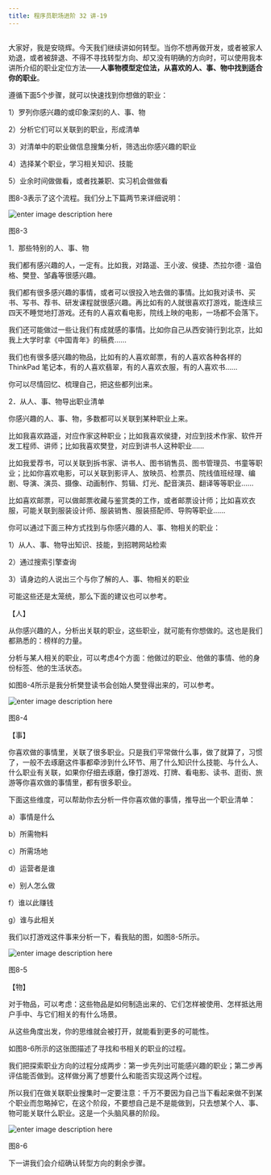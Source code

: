 ```yaml
---
title: 程序员职场进阶 32 讲-19
---
```

<article id="topicContainer" class="column_content"><h2 class="topic_title"></h2><div><p>大家好，我是安晓辉。今天我们继续讲如何转型。当你不想再做开发，或者被家人劝退，或者被辞退、不得不寻找转型方向、却又没有明确的方向时，可以使用我本讲所介绍的职业定位方法——<strong>人事物模型定位法，从喜欢的人、事、物中找到适合你的职业</strong>。</p>
<p>遵循下面5个步骤，就可以快速找到你想做的职业：</p>
<p>1）罗列你感兴趣的或印象深刻的人、事、物</p>
<p>2）分析它们可以关联到的职业，形成清单</p>
<p>3）对清单中的职业做信息搜集分析，筛选出你感兴趣的职业</p>
<p>4）选择某个职业，学习相关知识、技能</p>
<p>5）业余时间做做看，或者找兼职、实习机会做做看</p>
<p>图8-3表示了这个流程。我们分上下篇两节来详细说明：</p>
<p><img src="http://images.gitbook.cn/d61a7e60-f759-11e7-bd56-d128cb6c9d1e" alt="enter image description here" /></p>
<p>图8-3</p>
<p>1．那些特别的人、事、物</p>
<p>我们都有感兴趣的人，一定有。比如我，对路遥、王小波、侯捷、杰拉尔德 · 温伯格、樊登、邹鑫等很感兴趣。</p>
<p>我们都有很多感兴趣的事情，或者可以很投入地去做的事情。比如我对读书、买书、写书、荐书、研发课程就很感兴趣。再比如有的人就很喜欢打游戏，能连续三四天不睡觉地打游戏。还有的人喜欢看电影，院线上映的电影，一场都不会落下。</p>
<p>我们还可能做过一些让我们有成就感的事情。比如你自己从西安骑行到北京，比如我上大学时拿《中国青年》的稿费……</p>
<p>我们也有很多感兴趣的物品，比如有的人喜欢邮票，有的人喜欢各种各样的 ThinkPad 笔记本，有的人喜欢翡翠，有的人喜欢衣服，有的人喜欢书……</p>
<p>你可以尽情回忆、梳理自己，把这些都列出来。</p>
<p>2．从人、事、物导出职业清单</p>
<p>你感兴趣的人、事、物，多数都可以关联到某种职业上来。</p>
<p>比如我喜欢路遥，对应作家这种职业；比如我喜欢侯捷，对应到技术作家、软件开发工程师、讲师；比如我喜欢樊登，对应到讲书人这种职业……</p>
<p>比如我爱荐书，可以关联到拆书家、讲书人、图书销售员、图书管理员、书童等职业；比如你喜欢电影，可以关联到影评人、放映员、检票员、院线值班经理、编剧、导演、演员、摄像、动画制作、剪辑、灯光、配音演员、翻译等等职业……</p>
<p>比如喜欢邮票，可以做邮票收藏与鉴赏类的工作，或者邮票设计师；比如喜欢衣服，可能关联到服装设计师、服装销售、服装搭配师、导购等职业……</p>
<p>你可以通过下面三种方式找到与你感兴趣的人、事、物相关的职业：</p>
<p>1）从人、事、物导出知识、技能，到招聘网站检索</p>
<p>2）通过搜索引擎查询</p>
<p>3）请身边的人说出三个与你了解的人、事、物相关的职业</p>
<p>可能这些还是太笼统，那么下面的建议也可以参考。</p>
<p>【人】</p>
<p>从你感兴趣的人，分析出关联的职业，这些职业，就可能有你想做的。这也是我们都熟悉的：榜样的力量。</p>
<p>分析与某人相关的职业，可以考虑4个方面：他做过的职业、他做的事情、他的身份标签、他的生活状态。</p>
<p>如图8-4所示是我分析樊登读书会创始人樊登得出来的，可以参考。</p>
<p><img src="http://images.gitbook.cn/e8db0fb0-f759-11e7-9ee6-e34b9405b997" alt="enter image description here" /></p>
<p>图8-4</p>
<p>【事】</p>
<p>你喜欢做的事情里，关联了很多职业。只是我们平常做什么事，做了就算了，习惯了，一般不去琢磨这件事都牵涉到什么环节、用了什么知识什么技能、与什么人、什么职业有关联，如果你仔细去琢磨，像打游戏、打牌、看电影、读书、逛街、旅游等你喜欢做的事情里，都有很多职业。</p>
<p>下面这些维度，可以帮助你去分析一件你喜欢做的事情，推导出一个职业清单：</p>
<p>a）事情是什么</p>
<p>b）所需物料</p>
<p>c）所需场地</p>
<p>d）运营者是谁</p>
<p>e）别人怎么做</p>
<p>f）谁以此赚钱</p>
<p>g）谁与此相关</p>
<p>我们以打游戏这件事来分析一下，看我贴的图，如图8-5所示。</p>
<p><img src="http://images.gitbook.cn/fff86b70-f759-11e7-ab27-e166102d6f74" alt="enter image description here" /></p>
<p>图8-5</p>
<p>【物】</p>
<p>对于物品，可以考虑：这些物品是如何制造出来的、它们怎样被使用、怎样抵达用户手中、与它们相关的有什么场景。</p>
<p>从这些角度出发，你的思维就会被打开，就能看到更多的可能性。</p>
<p>如图8-6所示的这张图描述了寻找和书相关的职业的过程。</p>
<p>我们把探索职业方向的过程分成两步：第一步先列出可能感兴趣的职业；第二步再评估能否做到。这样做分离了想要什么和能否实现这两个过程。</p>
<p>所以我们在做关联职业搜集时一定要注意：千万不要因为自己当下看起来做不到某个职业而忽略掉它，在这个阶段，不要想自己是不是能做到，只去想某个人、事、物可能关联什么职业。这是一个头脑风暴的阶段。</p>
<p><img src="http://images.gitbook.cn/1a0e46b0-f75a-11e7-bd56-d128cb6c9d1e" alt="enter image description here" /></p>
<p>图8-6</p>
<p>下一讲我们会介绍确认转型方向的剩余步骤。</p></div></article>